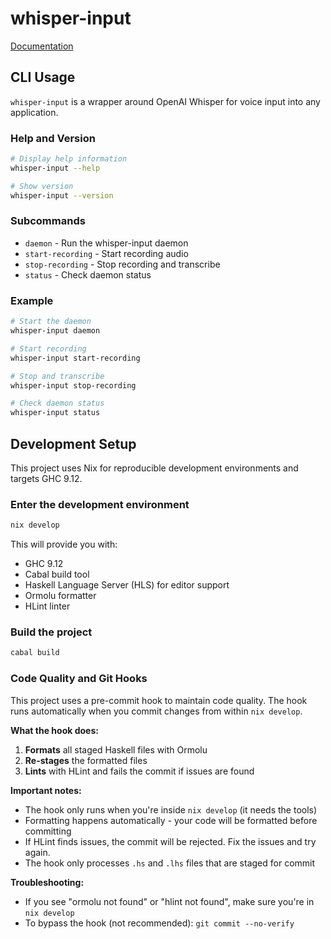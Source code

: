 # whisper-input

[Documentation](https://github.com/abhigya-maskay/whisper-input-docs)

## CLI Usage

`whisper-input` is a wrapper around OpenAI Whisper for voice input into any application.

### Help and Version

```bash
# Display help information
whisper-input --help

# Show version
whisper-input --version
```

### Subcommands

- `daemon` - Run the whisper-input daemon
- `start-recording` - Start recording audio
- `stop-recording` - Stop recording and transcribe
- `status` - Check daemon status

### Example

```bash
# Start the daemon
whisper-input daemon

# Start recording
whisper-input start-recording

# Stop and transcribe
whisper-input stop-recording

# Check daemon status
whisper-input status
```

## Development Setup

This project uses Nix for reproducible development environments and targets GHC 9.12.

### Enter the development environment
```bash
nix develop
```

This will provide you with:
- GHC 9.12
- Cabal build tool
- Haskell Language Server (HLS) for editor support
- Ormolu formatter
- HLint linter

### Build the project
```bash
cabal build
```

### Code Quality and Git Hooks

This project uses a pre-commit hook to maintain code quality. The hook runs automatically when you commit changes from within `nix develop`.

**What the hook does:**
1. **Formats** all staged Haskell files with Ormolu
2. **Re-stages** the formatted files
3. **Lints** with HLint and fails the commit if issues are found

**Important notes:**
- The hook only runs when you're inside `nix develop` (it needs the tools)
- Formatting happens automatically - your code will be formatted before committing
- If HLint finds issues, the commit will be rejected. Fix the issues and try again.
- The hook only processes `.hs` and `.lhs` files that are staged for commit

**Troubleshooting:**
- If you see "ormolu not found" or "hlint not found", make sure you're in `nix develop`
- To bypass the hook (not recommended): `git commit --no-verify`
